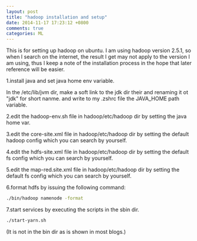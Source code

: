 ```yaml
---
layout: post
title: "hadoop installation and setup"
date: 2014-11-17 17:23:12 +0800
comments: true
categories: ML
---
```

This is for setting  up hadoop on ubuntu. I am using hadoop version 2.5.1, so when I search on the internet, the result I get may not apply to the version I am using, thus I keep a note of the installation process in the hope that later reference will be easier.  

1.install java and set java home env variable. 

In the /etc/lib/jvm dir, make a soft link to the jdk dir their and renaming it ot "jdk" for short nanme.  and write to my .zshrc file the JAVA_HOME path variable. 

2.edit the hadoop-env.sh file in hadoop/etc/hadoop dir by setting the java home var.

3.edit the core-site.xml file in hadoop/etc/hadoop dir by setting the default hadoop config which you can search by yourself.

4.edit the hdfs-site.xml file in hadoop/etc/hadoop dir by setting the default fs config which you can search by yourself.

5.edit the map-red.site.xml file in hadoop/etc/hadoop dir by setting the default fs config which you can search by yourself.  

6.format hdfs by issuing the following command:  

```sh
./bin/hadoop namenode -format
```

7.start services by executing the scripts in the sbin dir.

```sh
./start-yarn.sh
```
(It is not in the bin dir as is shown in most blogs.)